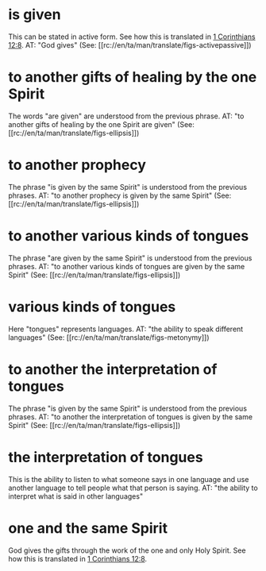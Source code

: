 # is given

This can be stated in active form. See how this is translated in [1 Corinthians 12:8](./07.md). AT: "God gives" (See: [[rc://en/ta/man/translate/figs-activepassive]])

# to another gifts of healing by the one Spirit

The words "are given" are understood from the previous phrase. AT: "to another gifts of healing by the one Spirit are given" (See: [[rc://en/ta/man/translate/figs-ellipsis]])

# to another prophecy

The phrase "is given by the same Spirit" is understood from the previous phrases. AT: "to another prophecy is given by the same Spirit" (See: [[rc://en/ta/man/translate/figs-ellipsis]])

# to another various kinds of tongues

The phrase "are given by the same Spirit" is understood from the previous phrases. AT: "to another various kinds of tongues are given by the same Spirit" (See: [[rc://en/ta/man/translate/figs-ellipsis]])

# various kinds of tongues

Here "tongues" represents languages. AT: "the ability to speak different languages" (See: [[rc://en/ta/man/translate/figs-metonymy]])

# to another the interpretation of tongues

The phrase "is given by the same Spirit" is understood from the previous phrases. AT: "to another the interpretation of tongues is given by the same Spirit" (See: [[rc://en/ta/man/translate/figs-ellipsis]])

# the interpretation of tongues

This is the ability to listen to what someone says in one language and use another language to tell people what that person is saying. AT: "the ability to interpret what is said in other languages"

# one and the same Spirit

God gives the gifts through the work of the one and only Holy Spirit. See how this is translated in [1 Corinthians 12:8](./07.md).